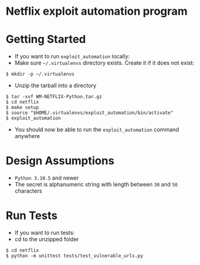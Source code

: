 Netflix exploit automation program
=====================

Getting Started
================

* If you want to run `exploit_automation` locally:
* Make sure `~/.virtualenvs` directory exists. Create it if it does not exist:
```Shell
$ mkdir -p ~/.virtualenvs
```
* Unzip the tarball into a directory
```shell
$ tar -xvf WM-NETFLIX-Python.tar.gz
$ cd netflix
$ make setup
$ source "$HOME/.virtualenvs/exploit_automation/bin/activate"
$ exploit_automation
```
* You should now be able to run the `exploit_automation` command anywhere

Design Assumptions
==================

* `Python 3.10.5` and newer
* The secret is alphanumeric string with length between `30` and `50` characters

Run Tests
==========

* If you want to run tests:
* cd to the unzipped folder
```shell
$ cd netflix
$ python -m unittest tests/test_vulnerable_urls.py
```



